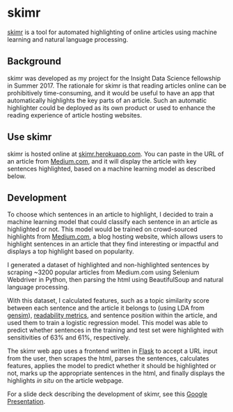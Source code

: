 # skimr

[skimr](skimr.herokuapp.com) is a tool for automated highlighting of online articles using machine
learning and natural language processing.

## Background

skimr was developed as my project for the Insight Data Science fellowship in Summer 2017.
The rationale for skimr is that reading articles online can be prohibitively time-consuming, 
and it would be useful to have an app that automatically highlights the key parts of an article.
Such an automatic highlighter could be deployed as its own product or used to enhance the
reading experience of article hosting websites.

## Use skimr

skimr is hosted online at [skimr.herokuapp.com](skimr.herokuapp.com). You can paste in the URL of
an article from [Medium.com](https://medium.com), and it will display the article with key sentences
highlighted, based on a machine learning model as described below.

## Development

To choose which sentences in an article to highlight, I decided to train a machine learning model
that could classify each sentence in an article as highlighted or not. This model would be trained
on crowd-sourced highlights from [Medium.com](https://medium.com/), a blog hosting website, which
allows users to highlight sentences in an article that they find interesting or impactful and
displays a top highlight based on popularity.

I generated a dataset of highlighted and non-highlighted sentences by scraping ~3200 popular articles
from Medium.com using Selenium Webdriver in Python, then parsing the html using BeautifulSoup and
natural language processing.

With this dataset, I calculated features, such as a topic similarity score between each sentence
and the article it belongs to (using LDA from [gensim](https://radimrehurek.com/gensim/models/ldamodel.html)),
[readability metrics](https://github.com/mmautner/readability), and sentence position within the article,
and used them to train a logistic regression model. This model was able to predict whether sentences
in the training and test set were highlighted with sensitivities of 63% and 61%, respectively.

The skimr web app uses a frontend written in [Flask](http://flask.pocoo.org/) to accept a URL
input from the user, then scrapes the html, parses the sentences, calculates features, applies the 
model to predict whether it should be highlighted or not, marks up the appropriate sentences in
the html, and finally displays the highlights *in situ* on the article webpage.

For a slide deck describing the development of skimr, see this
[Google Presentation](https://docs.google.com/presentation/d/1UtmQgIopb9BSEu3QvPIi_2M5eXPZ3gavTlrKoZ7Wcow/embed?start=false&loop=false&delayms=3000).